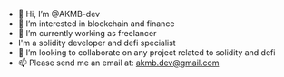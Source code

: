 - 👋 Hi, I’m @AKMB-dev
- 👀 I’m interested in blockchain and finance
- 🌱 I’m currently working as freelancer
- I'm a solidity developer and defi specialist
- 💞️ I’m looking to collaborate on any project related to solidity and defi
- 📫 Please send me an email at: akmb.dev@gmail.com

<!---
AKMB-dev/AKMB-dev is a ✨ special ✨ repository because its `README.md` (this file) appears on your GitHub profile.
You can click the Preview link to take a look at your changes.
--->
